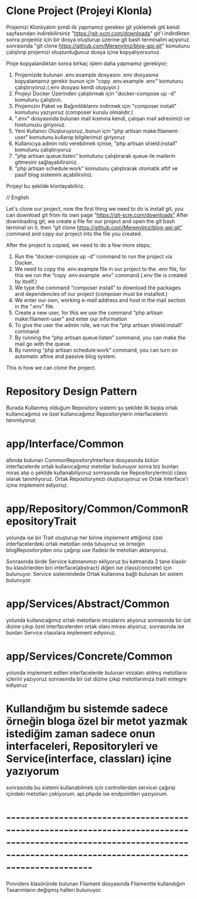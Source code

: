 

# Clone Project (Projeyi Klonla)

Projemizi Klonlıyalım şimdi ilk yapmamız gereken git yüklemek giti kendi sayfasından indirebilirsiniz "https://git-scm.com/downloads"
git'i indirdikten sonra projemiz için bir dosya oluşturup üzerine git bash terminalini açıyoruz. 
sonrasında "git clone https://github.com/Merenylmz/blog-api.git" 
komutunu çalıştırıp projemizi oluşturduğunuz dosya içine kopyalıyorsunuz.

Proje kopyalandıktan sonra birkaç işlem daha yapmamız gerekiyor;

1. Projemizde bulunan .env.example dosyasını .env dosyasına kopyalamamız gerekir bunun için "copy .env.example .env" komutunu çalıştırıyoruz.(.env dosyası kendi oluşuyor.)
2. Projeyi Docker Üzerinden çalıştırmak için "docker-compose up -d" komutunu çalıştırın.
3. Projemizin Paket ve Bağımlılıklarını indirmek için "composer install" komutunu yazıyoruz (composer kurulu olmalıdır.)
4. ".env" dosyasında bulunan mail kısmına kendi, çalışan mail adresimizi ve hostumuzu giriyoruz.
5. Yeni Kullanıcı Oluşturuyoruz, bunun için "php artisan make:filament-user" komutunu kullanıp bilgilerimizi giriyoruz
6. Kullanıcıya admin rolü verebilmek içinse, "php artisan shield:install" komutunu çalıştırıyoruz
7. "php artisan queue:listen" komutunu çalıştırarak queue ile mailerin gitmesini sağlayabilirsiniz.
8. "php artisan schedule:work" komutunu çalıştırarak otomatik aftif ve pasif blog sistemini açabilirsiniz.

Projeyi bu şekilde klonlayabiliriz.

// English

Let's clone our project, now the first thing we need to do is install git, you can download git from its own page “https://git-scm.com/downloads”
After downloading git, we create a file for our project and open the git bash terminal on it. 
then “git clone https://github.com/Merenylmz/blog-api.git” 
command and copy our project into the file you created.

After the project is copied, we need to do a few more steps;
1. Run the “docker-compose up -d” command to run the project via Docker.
2. We need to copy the .env.example file in our project to the .env file, for this we run the “copy .env.example .env” command.(.env file is created by itself.)
3. We type the command “composer install” to download the packages and dependencies of our project (composer must be installed.)
4. We enter our own, working e-mail address and host in the mail section in the “.env” file.
5. Create a new user, for this we use the command “php artisan make:filament-user” and enter our information
6. To give the user the admin role, we run the “php artisan shield:install” command
7. By running the “php artisan queue:listen” command, you can make the mail go with the queue.
8. By running “php artisan schedule:work” command, you can turn on automatic aftive and passive blog system.

This is how we can clone the project.






# Repository Design Pattern

Burada Kullanmış olduğum Repository sistemi şu şekilde ilk başta ortak kullanıcağımız ve özel kullanıcağımız Repositorylerin interfacelerini tanımlıyoruz
# app/Interface/Common 
altında bulunan CommonRepositoryInterface dosyasında bütün interfacelerde ortak kullanıcağımız metotlar bulunuyor sonra biz bunları miras alıp o şekilde kullanabiliyoruz
sonrasında ise Repositorylerimizi class olarak tanımlıyoruz.
Ortak Repositorymizi oluşturuyoruz ve Ortak Interface'i içine implement ediyoruz.
# app/Repository/Common/CommonRepositoryTrait
yolunda ise bir Trait oluşturup her birine implement ettiğimiz özel interfacelerdeki ortak metotları orda tutuyoruz ve örneğin blogRepositoryden onu çağırıp use ifadesi
ile metotları aktarıyoruz.

Sonrasında birde Service katmanımızı ekliyoruz bu katmanda 2 tane klasör bu klasörlerden biri interface(abstract) diğeri ise class(concrete) için bulunuyor.
Service sistemindede Ortak kullanıma bağlı bulunan bir sistem bulunuyor.

# app/Services/Abstract/Common
yolunda kullanıcağımız ortak metotların imzalarını atıyoruz sonrasında bir üst dizine çıkıp özel interfacelerden ortak olanı mirası alıyoruz.
sonrasında ise bunları Service classlara implement ediyoruz.

# app/Services/Concrete/Common
yolunda implement edilen interfacelerde bulunan imzaları atılmış metotların içlerini yazıyoruz
sonrasında bir üst dizine çıkıp metotlarımıza traiti entegre ediyoruz


# Kullandığım bu sistemde sadece örneğin bloga özel bir metot yazmak istediğim zaman sadece onun interfaceleri, Repositoryleri ve Service(interface, classları) içine yazıyorum

sonrasında bu sistemi kullanabilmek için controllerdan servicei çağırıp içindeki metotları çekiyorum. api.phpde ise endpointleri yazıyorum.

# --------------------------------------------------------------------------------------------------------------------------------------------------------------------------
Providers klasöründe bulunan Filament dosyasında Filamentte kullandığım Tasarımların değişmiş halleri bulunuyor.

